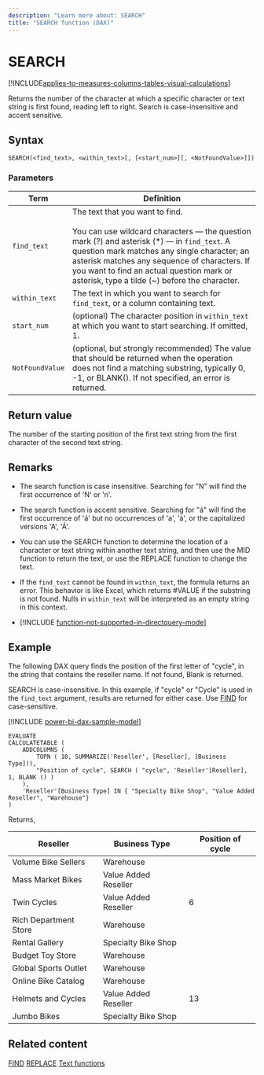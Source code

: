 ```yaml
---
description: "Learn more about: SEARCH"
title: "SEARCH function (DAX)"
---
```

# SEARCH

[!INCLUDE[applies-to-measures-columns-tables-visual-calculations](includes/applies-to-measures-columns-tables-visual-calculations.md)]

Returns the number of the character at which a specific character or text string is first found, reading left to right. Search is case-insensitive and accent sensitive.

## Syntax

```dax
SEARCH(<find_text>, <within_text>[, [<start_num>][, <NotFoundValue>]])
```

### Parameters

|Term|Definition|
|--------|--------------|
|`find_text`|The text that you want to find.<br /><br />You can use wildcard characters — the question mark (?) and asterisk (\*) — in `find_text`. A question mark matches any single character; an asterisk matches any sequence of characters. If you want to find an actual question mark or asterisk, type a tilde (~) before the character.|
|`within_text`|The text in which you want to search for `find_text`, or a column containing text.|
|`start_num`|(optional) The character position in `within_text` at which you want to start searching. If omitted, 1.|
|`NotFoundValue`|(optional, but strongly recommended) The value that should be returned when the operation does not find a matching substring, typically 0, -1, or BLANK(). If not specified, an error is returned.|

## Return value

The number of the starting position of the first text string from the first character of the second text string.

## Remarks

- The search function is case insensitive. Searching for "N" will find the first occurrence of 'N' or 'n'.

- The search function is accent sensitive. Searching for "á" will find the first occurrence of 'á' but no occurrences of 'a', 'à', or the capitalized versions 'A', 'Á'.

- You can use the SEARCH function to determine the location of a character or text string within another text string, and then use the MID function to return the text, or use the REPLACE function to change the text.

- If the `find_text` cannot be found in `within_text`, the formula returns an error. This behavior is like Excel, which returns #VALUE if the substring is not found. Nulls in `within_text` will be interpreted as an empty string in this context.

- [!INCLUDE [function-not-supported-in-directquery-mode](includes/function-not-supported-in-directquery-mode.md)]

## Example

The following DAX query finds the position of the first letter of "cycle", in the string that contains the reseller name. If not found, Blank is returned.

SEARCH is case-insensitive. In this example, if "cycle" or "Cycle" is used in the `find_text` argument, results are returned for either case. Use [FIND](FIND-function-dax.md) for case-sensitive.

[!INCLUDE [power-bi-dax-sample-model](includes/power-bi-dax-sample-model.md)]

```dax
EVALUATE
CALCULATETABLE (
    ADDCOLUMNS (
        TOPN ( 10, SUMMARIZE('Reseller', [Reseller], [Business Type])),
        "Position of cycle", SEARCH ( "cycle", 'Reseller'[Reseller], 1, BLANK () )
    ),
    'Reseller'[Business Type] IN { "Specialty Bike Shop", "Value Added Reseller", "Warehouse"}
)
```

Returns,

|Reseller  |Business Type | Position of cycle |
|---------|---------|---------|
|Volume Bike Sellers    |Warehouse|        |
|Mass Market Bikes     |Value Added Reseller|         |
|Twin Cycles     |Value Added Reseller|     6    |
|Rich Department Store     |Warehouse|         |
|Rental Gallery     |Specialty Bike Shop|         |
|Budget Toy Store     |Warehouse|         |
|Global Sports Outlet     |Warehouse|         |
|Online Bike Catalog     |Warehouse|         |
|Helmets and Cycles     |Value Added Reseller|    13     |
|Jumbo Bikes     |Specialty Bike Shop|         |

## Related content

[FIND](find-function-dax.md)
[REPLACE](replace-function-dax.md)
[Text functions](text-functions-dax.md)

